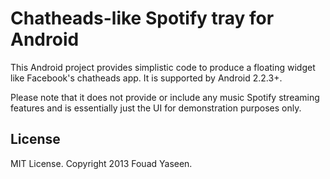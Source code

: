 Chatheads-like Spotify tray for Android
======================================
This Android project provides simplistic code to produce a floating
widget like Facebook's chatheads app. It is supported by Android 2.2.3+.

Please note that it does not provide or include any music Spotify
streaming features and is essentially just the UI for demonstration
purposes only.

## License
MIT License. Copyright 2013 Fouad Yaseen.
